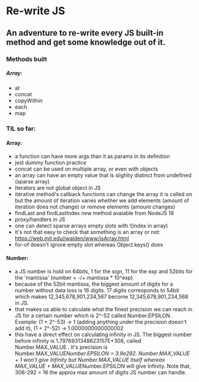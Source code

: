 # Re-write JS

## An adventure to re-write every JS built-in method and get some knowledge out of it.

### Methods built
##### Array:
- at
- concat
- copyWithin
- each
- map

### TIL so far:

#### Array:
- a function can have more args than it as params in its definition
- jest dummy function practice
- concat can be used on multiple array, or even with objects
- an array can have an empty value that is slighlty distinct from undefined (sparse array)
- Iterators are not global object in JS
- iterative method's callback functions can change the array it is called on but the amount of iteration varies whether we add elements (amount of iteration does not change) or remove elements (amount changes)
- findLast and findLastIndex new method avaiable from NodeJS 18
- proxy/handlers in JS
- one can detect sparse arrays empty slots with !(index in array)
- it's not that easy to check that something is an array or not: https://web.mit.edu/jwalden/www/isArray.html
- for-of doesn't ignore empty slot whereas Object.keys() does

#### Number:
- a JS number is hold on 64bits, 1 for the sign, 11 for the exp and 52bits for the 'mantissa' (number = -/+ mantissa * 10^exp)
- because of the 52bit mantissa, the biggest amount of digits for a number without data loss is 16 digits. 17 digits corresponds to 54bit which makes 12,345,678,901,234,567 become 12,345,678,901,234,568 in JS. 
- that makes us able to calculate what the finest precision we can reach in JS for a certain number which is 2^-52 called Number.EPSILON . Example: (1 + 2^-53) -> 1 (adding anything under the precision doesn't add it), (1 + 2^-52) -> 1.0000000000000002
- this have a direct effect on calculating infinity in JS. The biggest number before infinity is 1.7976931348623157E+308, called Number.MAX_VALUE . It's precision is Number.MAX_VALUE*Number.EPSILON = 3.9e292. Number.MAX_VALUE + 1 won't give Infinity but Number.MAX_VALUE itself whereas MAX_VALUE + MAX_VALUE*Number.EPSILON will give Infinity. Note that, 308-292 = 16 the approx max amount of digits JS number can handle.
